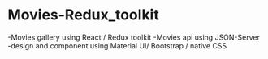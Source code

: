 # Movies-Redux_toolkit

-Movies gallery using React / Redux toolkit 
-Movies api using JSON-Server
-design and component using Material UI/ Bootstrap / native CSS
